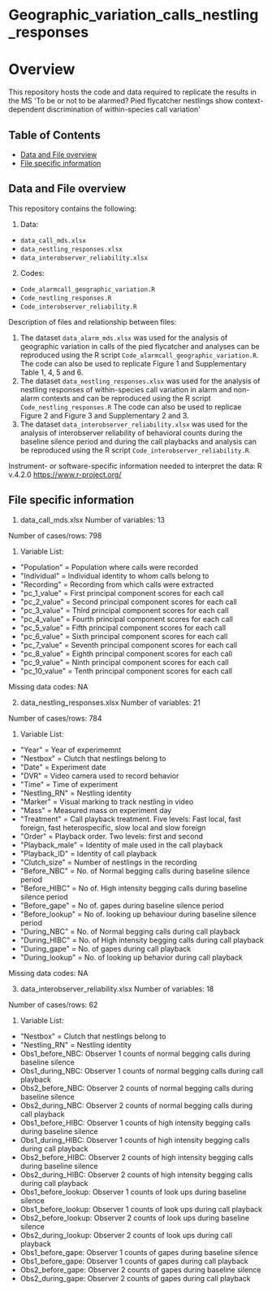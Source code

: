 # Geographic_variation_calls_nestling_responses

# Overview
This repository hosts the code and data required to replicate the results in the MS 'To be or not to be alarmed? Pied flycatcher nestlings show context-dependent discrimination of within-species call variation'

## Table of Contents
- [Data and File overview](#data-and-file-overview)
- [File specific information](#file-specific-information)

## Data and File overview

This repository contains the following:
1. Data: 
- `data_call_mds.xlsx`
- `data_nestling_responses.xlsx`
- `data_interobserver_reliability.xlsx`
2. Codes:
- `Code_alarmcall_geographic_variation.R`
- `Code_nestling_responses.R`
- `Code_interobserver_reliability.R`

Description of files and relationship between files:
1. The dataset `data_alarm_mds.xlsx` was used for the analysis of geographic variation in calls of the pied flycatcher and analyses can be reproduced using the R script `Code_alarmcall_geographic_variation.R`. The code can also be used to replicate Figure 1 and Supplementary Table 1, 4, 5 and 6. 
2. The dataset `data_nestling_responses.xlsx` was used for the analysis of nestling responses of within-species call variation in alarm and non-alarm contexts and can be reproduced using the R script `Code_nestling_responses.R` The code can also be used to replicae Figure 2 and Figure 3 and Supplementary 2 and 3. 
3. The dataset `data_interobserver_reliability.xlsx` was used for the analysis of interobserver reliability of behavioral counts during the baseline silence period and during the call playbacks and analysis can  be reproduced using the R script `Code_interobserver_reliability.R`.  

Instrument- or software-specific information needed to interpret the data: 
R v.4.2.0 https://www.r-project.org/

## File specific information
1) data_call_mds.xlsx
Number of variables: 13

Number of cases/rows: 798

1. Variable List:
- "Population" = Population where calls were recorded
- "Individual" = Individual identity to whom calls belong to 
- "Recording" = Recording from which calls were extracted 
- "pc_1_value" = First principal component scores for each call
- "pc_2_value" = Second principal component scores for each call
- "pc_3_value" = Third principal component scores for each call
- "pc_4_value" = Fourth principal component scores for each call
- "pc_5_value" = Fifth principal component scores for each call
- "pc_6_value" = Sixth principal component scores for each call
- "pc_7_value" = Seventh principal component scores for each call
- "pc_8_value" = Eighth principal component scores for each call
- "pc_9_value" = Ninth principal component scores for each call
- "pc_10_value" = Tenth principal component scores for each call

Missing data codes: NA

2) data_nestling_responses.xlsx
Number of variables: 21

Number of cases/rows: 784

1. Variable List:

- "Year" = Year of experimemnt
- "Nestbox" = Clutch that nestlings belong to
- "Date" = Experiment date
- "DVR" = Video camera used to record behavior
- "Time" = Time of experiment
- "Nestling_RN" = Nestling identity
- "Marker" = Visual marking to track nestling in video
- "Mass" = Measured mass on experiment day
- "Treatment" = Call playback treatment. Five levels: Fast local, fast foreign, fast heterospecific, slow local and slow foreign
- "Order" = Playback order. Two levels: first and second 
- "Playback_male" = Identity of male used in the call playback
- "Playback_ID" = Identity of call playback 
- "Clutch_size" = Number of nestlings in the recording
- "Before_NBC" = No. of Normal begging calls during baseline silence period
- "Before_HIBC" = No of. High intensity begging calls during baseline silence period
- "Before_gape" = No of. gapes during baseline silence period
- "Before_lookup" = No of. looking up behaviour during baseline silence period
- "During_NBC" = No. of Normal begging calls during call playback
- "During_HIBC" = No. of High intensity begging calls during call playback
- "During_gape" = No. of gapes during call playback
- "During_lookup" = No. of looking up behavior during call playback

Missing data codes: NA

3) data_interobserver_reliability.xlsx
Number of variables: 18

Number of cases/rows: 62

1. Variable List:

- "Nestbox" = Clutch that nestlings belong to
- "Nestling_RN" = Nestling identity
- Obs1_before_NBC: Observer 1 counts of normal begging calls during baseline silence
- Obs1_during_NBC: Observer 1 counts of normal begging calls during call playback
- Obs2_before_NBC: Observer 2 counts of normal begging calls during baseline silence
- Obs2_during_NBC: Observer 2 counts of normal begging calls during call playback
- Obs1_before_HIBC: Observer 1 counts of high intensity begging calls during baseline silence
- Obs1_during_HIBC: Observer 1 counts of high intensity begging calls during call playback
- Obs2_before_HIBC: Observer 2 counts of high intensity begging calls during baseline silence
- Obs2_during_HIBC: Observer 2 counts of high intensity begging calls during call playback
- Obs1_before_lookup: Observer 1 counts of look ups during baseline silence
- Obs1_before_lookup: Observer 1 counts of look ups during call playback
- Obs2_before_lookup: Observer 2 counts of look ups during baseline silence
- Obs2_during_lookup: Observer 2 counts of look ups during call playback
- Obs1_before_gape: Observer 1 counts of gapes during baseline silence
- Obs1_before_gape: Observer 1 counts of gapes during call playback
- Obs2_before_gape: Observer 2 counts of gapes during baseline silence
- Obs2_during_gape: Observer 2 counts of gapes during call playback
